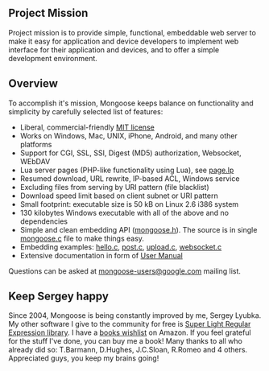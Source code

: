 Project Mission
---------------

Project mission is to provide simple, functional, embeddable web server to
make it easy for application and device developers to implement web interface for their
application and devices, and to offer a simple development environment.

Overview
--------

To accomplish it's mission, Mongoose keeps balance on functionality and
simplicity by carefully selected list of features:

- Liberal, commercial-friendly [MIT license](http://en.wikipedia.org/wiki/MIT_License)
- Works on Windows, Mac, UNIX, iPhone, Android, and many other platforms
- Support for CGI, SSL, SSI, Digest (MD5) authorization, Websocket, WEbDAV
- Lua server pages (PHP-like functionality using Lua), see [page.lp](https://github.com/valenok/mongoose/blob/master/test/page.lp)
- Resumed download, URL rewrite, IP-based ACL, Windows service
- Excluding files from serving by URI pattern (file blacklist)
- Download speed limit based on client subnet or URI pattern
- Small footprint: executable size is 50 kB on Linux 2.6 i386 system
- 130 kilobytes Windows executable with all of the above and no dependencies
- Simple and clean embedding API ([mongoose.h](https://github.com/valenok/mongoose/blob/master/mongoose.h)). The source is in single [mongoose.c](https://github.com/valenok/mongoose/blob/master/mongoose.c) file to make things easy.
- Embedding examples: [hello.c](https://github.com/valenok/mongoose/blob/master/examples/hello.c), [post.c](https://github.com/valenok/mongoose/blob/master/examples/post.c), [upload.c](https://github.com/valenok/mongoose/blob/master/examples/upload.c), [websocket.c](https://github.com/valenok/mongoose/blob/master/examples/websocket.c)
- Extensive documentation in form of [User Manual](https://github.com/valenok/mongoose/wiki/UserManual)

Questions can be asked at
[mongoose-users@google.com](http://groups.google.com/group/mongoose-users) mailing list.


Keep Sergey happy
-----------------

Since 2004, Mongoose is being constantly improved by me, Sergey Lyubka. My other software
I give to the community for free is [Super Light Regular Expression library](http://code.google.com/p/slre).
I have a [books wishlist](http://amzn.com/w/1OC2ZCPTQYIEP?sort=priority) on
Amazon. If you feel grateful for the stuff I've done, you can buy me a book! Many thanks to all who
already did so: T.Barmann, D.Hughes, J.C.Sloan, R.Romeo and 4 others.
Appreciated guys, you keep my brains going!
